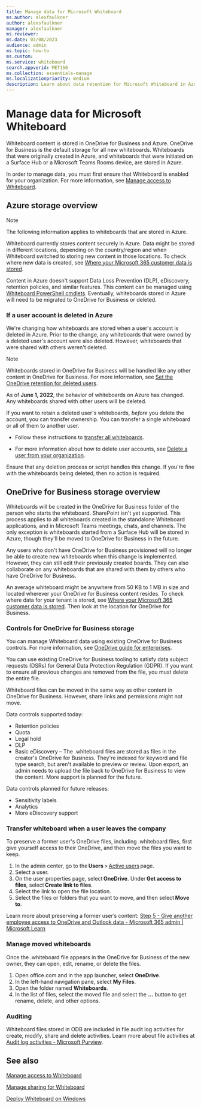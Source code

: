 ```yaml
---
title: Manage data for Microsoft Whiteboard
ms.author: alexfaulkner
author: alexsfaulkner
manager: alexfaulkner
ms.reviewer: 
ms.date: 03/08/2023
audience: admin
ms.topic: how-to
ms.custom: 
ms.service: whiteboard
search.appverid: MET150
ms.collection: essentials-manage
ms.localizationpriority: medium
description: Learn about data retention for Microsoft Whiteboard in Azure and OneDrive for Business.
---
```


# Manage data for Microsoft Whiteboard

Whiteboard content is stored in OneDrive for Business and Azure. OneDrive for Business is the default storage for all new whiteboards. Whiteboards that were originally created in Azure, and whiteboards that were initiated on a Surface Hub or a Microsoft Teams Rooms device, are stored in Azure.

In order to manage data, you must first ensure that Whiteboard is enabled for your organization. For more information, see [Manage access to Whiteboard](manage-whiteboard-access-organizations.md).

## Azure storage overview

> [!NOTE]
> The following information applies to whiteboards that are stored in Azure.

Whiteboard currently stores content securely in Azure. Data might be stored in different locations, depending on the country/region and when Whiteboard switched to storing new content in those locations. To check where new data is created, see [Where your Microsoft 365 customer data is stored](/microsoft-365/enterprise/o365-data-locations).

Content in Azure doesn't support Data Loss Prevention (DLP), eDiscovery, retention policies, and similar features. This content can be managed using [Whiteboard PowerShell cmdlets](/powershell/module/whiteboard/). Eventually, whiteboards stored in Azure will need to be migrated to OneDrive for Business or deleted.

### If a user account is deleted in Azure

We're changing how whiteboards are stored when a user's account is deleted in Azure. Prior to the change, any whiteboards that were owned by a deleted user's account were also deleted. However, whiteboards that were shared with others weren't deleted.

> [!NOTE]
> Whiteboards stored in OneDrive for Business will be handled like any other content in OneDrive for Business. For more information, see [Set the OneDrive retention for deleted users](/onedrive/set-retention).

As of **June 1, 2022**, the behavior of whiteboards on Azure has changed. Any whiteboards shared with other users will be deleted.

If you want to retain a deleted user's whiteboards, *before* you delete the account, you can transfer ownership. You can transfer a single whiteboard or all of them to another user.

- Follow these instructions to [transfer all whiteboards](/powershell/module/whiteboard/invoke-transferallwhiteboards).

- For more information about how to delete user accounts, see [Delete a user from your organization](/microsoft-365/admin/add-users/delete-a-user).

Ensure that any deletion process or script handles this change. If you're fine with the whiteboards being deleted, then no action is required.

## OneDrive for Business storage overview

Whiteboards will be created in the OneDrive for Business folder of the person who starts the whiteboard. SharePoint isn't yet supported. This process applies to all whiteboards created in the standalone Whiteboard applications, and in Microsoft Teams meetings, chats, and channels. The only exception is whiteboards started from a Surface Hub will be stored in Azure, though they'll be moved to OneDrive for Business in the future.

Any users who don't have OneDrive for Business provisioned will no longer be able to create new whiteboards when this change is implemented. However, they can still edit their previously created boards. They can also collaborate on any whiteboards that are shared with them by others who have OneDrive for Business.

An average whiteboard might be anywhere from 50 KB to 1 MB in size and located wherever your OneDrive for Business content resides. To check where data for your tenant is stored, see [Where your Microsoft 365 customer data is stored](/microsoft-365/enterprise/o365-data-locations). Then look at the location for OneDrive for Business.

### Controls for OneDrive for Business storage

You can manage Whiteboard data using existing OneDrive for Business controls. For more information, see [OneDrive guide for enterprises](/onedrive/plan-onedrive-enterprise).

You can use existing OneDrive for Business tooling to satisfy data subject requests (DSRs) for General Data Protection Regulation (GDPR). If you want to ensure all previous changes are removed from the file, you must delete the entire file.

Whiteboard files can be moved in the same way as other content in OneDrive for Business. However, share links and permissions might not move.

Data controls supported today:

- Retention policies
- Quota
- Legal hold
- DLP
- Basic eDiscovery – The .whiteboard files are stored as files in the creator's OneDrive for Business. They're indexed for keyword and file type search, but aren't available to preview or review. Upon export, an admin needs to upload the file back to OneDrive for Business to view the content. More support is planned for the future.

Data controls planned for future releases:

- Sensitivity labels
- Analytics
- More eDiscovery support

### Transfer whiteboard when a user leaves the company

To preserve a former user's OneDrive files, including .whiteboard files, first give yourself access to their OneDrive, and then move the files you want to keep. 

1. In the admin center, go to the **Users** > [Active users](https://go.microsoft.com/fwlink/p/?linkid=834822) page. 
2. Select a user. 
3. On the user properties page, select **OneDrive**. Under **Get access to files**, select **Create link to files**. 
4. Select the link to open the file location.  
5. Select the files or folders that you want to move, and then select **Move to**. 

Learn more about preserving a former user’s content: [Step 5 - Give another employee access to OneDrive and Outlook data - Microsoft 365 admin | Microsoft Learn](/admin/add-users/remove-former-employee-step-5)

### Manage moved whiteboards

Once the .whiteboard file appears in the OneDrive for Business of the new owner, they can open, edit, rename, or delete the files. 

1. Open office.com and in the app launcher, select **OneDrive**. 
2. In the left-hand navigation pane, select **My Files**. 
3. Open the folder named **Whiteboards**. 
4. In the list of files, select the moved file and select the **...** button to get rename, delete, and other options.

### Auditing

Whiteboard files stored in ODB are included in file audit log activities for create, modify, share and delete activities. Learn more about file activities at [Audit log activities - Microsoft Purview](/microsoft-365/compliance/audit-log-activities?view=o365-worldwide#file-and-page-activities&preserve-view=true).

## See also

[Manage access to Whiteboard](manage-whiteboard-access-organizations.md)

[Manage sharing for Whiteboard](manage-sharing-organizations.md)

[Deploy Whiteboard on Windows](deploy-on-windows-organizations.md)

